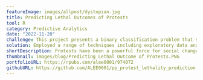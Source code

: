 ```yaml
---
featureImage: images/allpost/dystopian.jpg
title: Predicting Lethal Outcomes of Protests
tool: R
category: Predictive Analytics
date: "2022-11-20"
challenge: This project presents a binary classification problem that seeks to identify and prevent tragic outcomes in mass mobilization protests.
solution: Employed a range of techniques including exploratory data analysis, correlation analysis, and classification machine learning models. These efforts yielded an ROC AUC score of 86%, demonstrating the effectiveness of the approach.
shortDescription: Protests have been a powerful force for social change throughout history, but unfortunately, they can sometimes lead to tragic outcomes. This project aimed to predict how governments would respond to mass mobilization protests that resulted in shootings or fatalities, with the goal of reducing the risk of human casualties.
thumbnail: images/blog/Predicting Lethal Outcome of Protests.PNG
portfolioURL: https://rpubs.com/alee0001/974072
githubURL: https://github.com/ALEE0001/pp_protest_lethality_prediction
---
```


